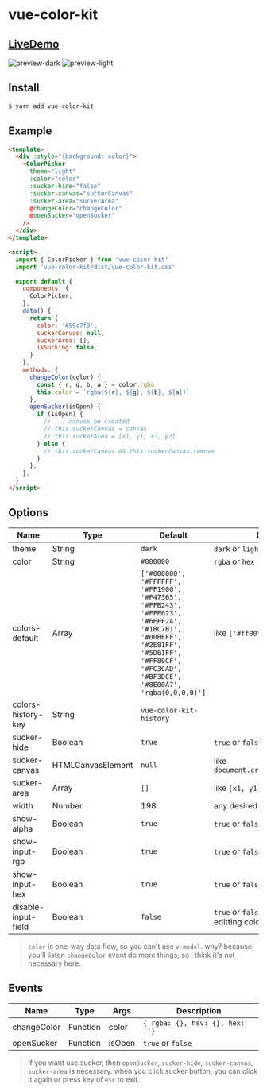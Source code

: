 # vue-color-kit

## [LiveDemo](https://vue-color-kit.vercel.app)

![preview-dark](https://raw.githubusercontent.com/anish2690/vue-color-kit/master/src/img/preview-dark.jpg)
![preview-light](https://raw.githubusercontent.com/anish2690/vue-color-kit/master/src/img/preview-light.jpg)

## Install

```bash
$ yarn add vue-color-kit
```

## Example

```html
<template>
  <div :style="{background: color}">
    <ColorPicker
      theme="light"
      :color="color"
      :sucker-hide="false"
      :sucker-canvas="suckerCanvas"
      :sucker-area="suckerArea"
      @changeColor="changeColor"
      @openSucker="openSucker"
    />
  </div>
</template>

<script>
  import { ColorPicker } from 'vue-color-kit'
  import 'vue-color-kit/dist/vue-color-kit.css'

  export default {
    components: {
      ColorPicker,
    },
    data() {
      return {
        color: '#59c7f9',
        suckerCanvas: null,
        suckerArea: [],
        isSucking: false,
      }
    },
    methods: {
      changeColor(color) {
        const { r, g, b, a } = color.rgba
        this.color = `rgba(${r}, ${g}, ${b}, ${a})`
      },
      openSucker(isOpen) {
        if (isOpen) {
          // ... canvas be created
          // this.suckerCanvas = canvas
          // this.suckerArea = [x1, y1, x2, y2]
        } else {
          // this.suckerCanvas && this.suckerCanvas.remove
        }
      },
    },
  }
</script>
```

## Options

| Name                | Type              | Default                                                                                                                                                                                  | Description                                                   |
| ------------------- | ----------------- | ---------------------------------------------------------------------------------------------------------------------------------------------------------------------------------------- | ------------------------------------------------------------- |
| theme               | String            | `dark`                                                                                                                                                                                   | `dark` or `light`                                             |
| color               | String            | `#000000`                                                                                                                                                                                | `rgba` or `hex`                                               |
| colors-default      | Array             | `['#000000', '#FFFFFF', '#FF1900', '#F47365', '#FFB243', '#FFE623', '#6EFF2A', '#1BC7B1', '#00BEFF', '#2E81FF', '#5D61FF', '#FF89CF', '#FC3CAD', '#BF3DCE', '#8E00A7', 'rgba(0,0,0,0)']` | like `['#ff00ff', '#0f0f0f', ...]`                            |
| colors-history-key  | String            | `vue-color-kit-history`                                                                                                                                                                  |
| sucker-hide         | Boolean           | `true`                                                                                                                                                                                   | `true` or `false`                                             |
| sucker-canvas       | HTMLCanvasElement | `null`                                                                                                                                                                                   | like `document.createElement('canvas')`                       |
| sucker-area         | Array             | `[]`                                                                                                                                                                                     | like `[x1, y1, x2, y2]`                                       |
| width               | Number            | 198                                                                                                                                                                                      | any desired width                                             |
| show-alpha          | Boolean           | `true`                                                                                                                                                                                   | `true` or `false`                                             |
| show-input-rgb      | Boolean           | `true`                                                                                                                                                                                   | `true` or `false`                                             |
| show-input-hex      | Boolean           | `true`                                                                                                                                                                                   | `true` or `false`                                             |
| disable-input-field | Boolean           | `false`                                                                                                                                                                                  | `true` or `false`. It disable user from editting color value. |

> `color` is one-way data flow, so you can't use `v-model`. why? because you'll listen `changeColor` event do more things, so i think it's not necessary here.

## Events

| Name        | Type     | Args   | Description                     |
| ----------- | -------- | ------ | ------------------------------- |
| changeColor | Function | color  | `{ rgba: {}, hsv: {}, hex: ''}` |
| openSucker  | Function | isOpen | `true` or `false`               |

> if you want use sucker, then `openSucker`, `sucker-hide`, `sucker-canvas`, `sucker-area` is necessary. when you click sucker button, you can click it again or press key of `esc` to exit.

